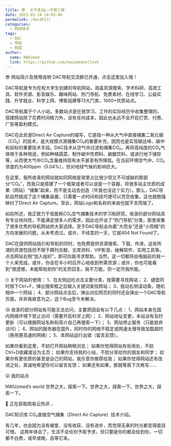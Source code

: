 ```yaml
---
title: 😎  关于本站👉子穆二铎
date: 2023-01-14 14:03:46
permalink: /dacdh17/
categories: 
  - 网络技术
tags: 
  - DAC
  - 导航
  - 校园
author: 
  name: NWUzmed
  link: https://github.com/nwuzmedoutlook
---
```


😎 网站简介及使用说明
DAC导航交流群已开通，点击这里加入哦！


DAC导航是专为在校大学生创建的导航网站，涵盖资源搜索、学术科研、高效工具、软件资源、影音娱乐、趣味网站、热门导航、免费素材、在线学习、公益实践、升学就业、科学上网、博客组建等13大门类，1000+优质站点。


DAC导航属于个人小站，多数站点是在我学习、工作的实际经历中收集整理的，搭建网站除了花费时间精力外，没有任何成本，因此也永远不会开启打赏、付费、广告等盈利模式。


DAC在此处是Direct Air Capture的缩写，它是指一种从大气中直接捕集二氧化碳（CO₂）的技术，是大规模点源捕集CO₂的重要补充，因而也是实现碳达峰、碳中和目标的重要技术手段。DAC技术从空气中过滤和捕集CO₂，再将高纯度的CO₂气体用于各种用途，例如种植蔬菜、制作碳中性燃料、碳酸饮料，或进行地下储存等，从而使大气中CO₂含量维持现有水平甚至有所降低。在当前环境空气中，CO₂浓度约为400ppm（0.04%），但对地球气候的影响巨大。


在这里，我所收录的网站就如同网络星球里占比很少但又不可或缺的那部分“CO₂”，而我只是搭建了一个框架或者可以说是一个容器，将很多站主优质的成果（网站）“捕集”起来，而不是主动去创造（毕竟也没这个实力）。那么，DAC导航自然就成了这个捕集装置，只需要一点时间和技巧便可以凭空收集，这也就勉强映衬了Direct Air Capture。至此，网站Logo和名称的来由也就不言而喻了。


如前所述，我正致力于低能耗CO₂空气捕集技术的学习和研究，收录的部分网站具有专业倾向性，不能满足很多人的需求，因此也开设了“热门导航”分类，那里收集了很多优秀的导航网站供大家选择。至于DAC导航会向着“大而全”还是“小而精”的方向发展的问题，从未考虑过。或许，不经意的一天，它就404 Not Found了。


DAC在提供网站指引和导航的同时，也免费提供资源搜索、下载、传递，这些所谓的资源包括但不限于期刊文献、文库资料、VIP影音、破解软件、实用工具等。点击网站右侧“加入组织”，即可向我寻求帮助。当然，这一切都将由电脑前的我一个人来完成。或许，你会在半小时后开心地收到所需资源；或许，你也可能看到“很遗憾，未能帮助到你”的无奈回复。我不万能，但一定尽我所能。


🙄 关于网站的使用：
1、在左侧边栏点击主要分类，按需要寻找网站；
2、键盘同时按下Ctrl+F，弹出搜索框之后输入关键词查找网站；
3、拖动右侧滚动条，随机相中一个网站；
4、部分网站点击后，弹出对应网页的同时还会弹出一个DAC导航页面，并非我故意为之，这个Bug至今未解决。


😢 收录的部分网站有可能无法访问，主要原因会有以下几点：
1、网站本身在国内网络环境下禁止访问（需要开启科学上网）；
2、网站地址变更，本站没有及时更新（可以根据网站名称和简介自己再搜索一下）；
3、网站停止服务（只能放弃访问）；
4、网站的服务器在国外，同时你的网络不稳定或网速太慢导致加载超时（换用更高速的网络）；
5、本网站运行出错（留言反馈）。


如果你看到这里，不妨打开网站稍稍浏览；
如果你觉得网站有些用处，不妨Ctrl+D收藏或设为主页；
如果你支持我的小站，不妨分享给你的朋友和同学；
如果你有更优质的甚至是自己的网站，我乐意你推荐给我；
如果你觉得网站还有改进之处，真诚地希望你可以留言反馈；
如果还有如果，那就等我下次再写……


😲 我的站点

NWUzmed’s world
世界之大，探索一下。世界之大，探索一下。世界之大，探索一下。


🎈 正在获取网易云热评...



DAC知识库
CO₂直接空气捕集（Direct Air Capture）技术介绍。



有几年，也会因为没有被爱、没有收获、没有进步，而觉得无辜的时光都变得面目可憎。
这两年体会了，生活不会任你予取予求，但只要是你的都会给到你，一切都不白费，或早或晚，且等它来。

